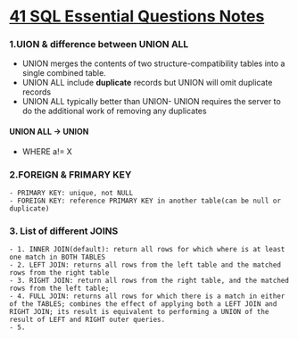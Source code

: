 # [41 SQL Essential Questions Notes](https://www.toptal.com/sql/interview-questions#form)

### 1.UION & difference between UNION ALL
- UNION merges the contents of two structure-compatibility tables into a single combined table.
- UNION ALL include **duplicate** records but UNION will omit duplicate records
- UNION ALL typically better than UNION- UNION requires the server to do the additional work of removing any duplicates
#### UNION ALL -> UNION   
   - WHERE a!= X   
      
### 2.FOREIGN & FRIMARY KEY
    - PRIMARY KEY: unique, not NULL
    - FOREIGN KEY: reference PRIMARY KEY in another table(can be null or duplicate)   
       
### 3. List of different JOINS   
    - 1. INNER JOIN(default): return all rows for which where is at least one match in BOTH TABLES
    - 2. LEFT JOIN: returns all rows from the left table and the matched rows from the right table
    - 3. RIGHT JOIN: return all rows from the right table, and the matched rows from the left table;
    - 4. FULL JOIN: returns all rows for which there is a match in either of the TABLES; combines the effect of applying both a LEFT JOIN and RIGHT JOIN; its result is equivalent to performing a UNION of the result of LEFT and RIGHT outer queries.
    - 5.
    

    
